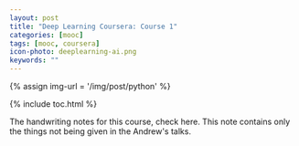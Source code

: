 ```yaml
---
layout: post
title: "Deep Learning Coursera: Course 1"
categories: [mooc]
tags: [mooc, coursera]
icon-photo: deeplearning-ai.png
keywords: ""
---
```


{% assign img-url = '/img/post/python' %}

{% include toc.html %}

The handwriting notes for this course, check here. This note contains only the things not being given in the Andrew's talks.